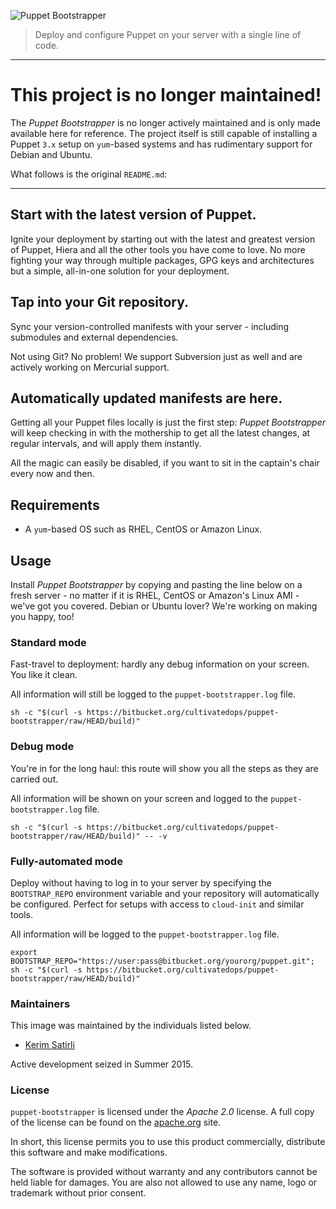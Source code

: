 ![Puppet Bootstrapper](https://cultivatedops-static.s3.amazonaws.com/projects/puppet-bootstrapper/logo-50.png)

> Deploy and configure Puppet on your server with a single line of code.

---

# This project is no longer maintained!

The _Puppet Bootstrapper_ is no longer actively maintained and is only made available here for reference. The project itself is still capable of installing a Puppet `3.x` setup on `yum`-based systems and has rudimentary support for Debian and Ubuntu.

What follows is the original `README.md`:

---

## Start with the latest version of Puppet.

Ignite your deployment by starting out with the latest and greatest version of Puppet, Hiera and all the other tools you have come to love. No more fighting your way through multiple packages, GPG keys and architectures but a simple, all-in-one solution for your deployment.

## Tap into your Git repository.

Sync your version-controlled manifests with your server - including submodules and external dependencies.

Not using Git? No problem! We support Subversion just as well and are actively working on Mercurial support.

## Automatically updated manifests are here.

Getting all your Puppet files locally is just the first step: _Puppet Bootstrapper_ will keep checking in with the mothership to get all the latest changes, at regular intervals, and will apply them instantly.

All the magic can easily be disabled, if you want to sit in the captain's chair every now and then.

## Requirements

* A `yum`-based OS such as RHEL, CentOS or Amazon Linux.

## Usage

Install _Puppet Bootstrapper_ by copying and pasting the line below on a fresh server - no matter if it is RHEL, CentOS or Amazon's Linux AMI - we've got you covered. Debian or Ubuntu lover? We're working on making you happy, too!

### Standard mode

Fast-travel to deployment: hardly any debug information on your screen. You like it clean.

All information will still be logged to the `puppet-bootstrapper.log` file.

```
sh -c "$(curl -s https://bitbucket.org/cultivatedops/puppet-bootstrapper/raw/HEAD/build)"
```

### Debug mode

You're in for the long haul: this route will show you all the steps as they are carried out.

All information will be shown on your screen and logged to the `puppet-bootstrapper.log` file.

```
sh -c "$(curl -s https://bitbucket.org/cultivatedops/puppet-bootstrapper/raw/HEAD/build)" -- -v
```

### Fully-automated mode

Deploy without having to log in to your server by specifying the `BOOTSTRAP_REPO` environment variable and your repository will automatically be configured. Perfect for setups with access to `cloud-init` and similar tools.

All information will be logged to the `puppet-bootstrapper.log` file.

```
export BOOTSTRAP_REPO="https://user:pass@bitbucket.org/yourorg/puppet.git"; sh -c "$(curl -s https://bitbucket.org/cultivatedops/puppet-bootstrapper/raw/HEAD/build)"
```

### Maintainers

This image was maintained by the individuals listed below.

* [Kerim Satirli](mailto:kerim@cultivatedops.com)

Active development seized in Summer 2015.

### License

`puppet-bootstrapper` is licensed under the _Apache 2.0_ license. A full copy of the license can be found on the [apache.org](http://www.apache.org/licenses/LICENSE-2.0) site.

In short, this license permits you to use this product commercially, distribute this software and make modifications.

The software is provided without warranty and any contributors cannot be held liable for damages. You are also not allowed to use any name, logo or trademark without prior consent.
